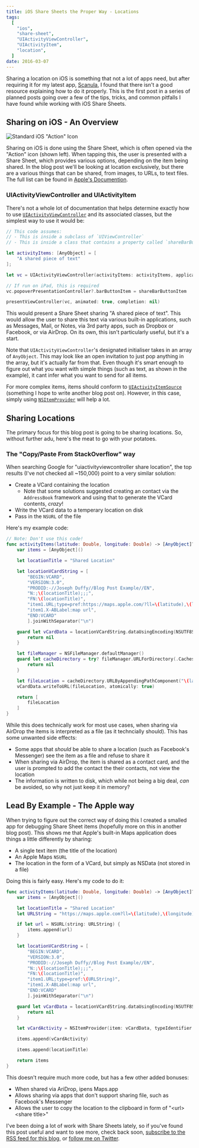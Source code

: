 ```yaml
---
title: iOS Share Sheets the Proper Way - Locations
tags:
  [
    "ios",
    "share-sheet",
    "UIActivityViewController",
    "UIActivityItem",
    "location",
  ]
date: 2016-03-07
---
```


Sharing a location on iOS is something that not a lot of apps need, but after requiring it for my latest app, [Scanula](https://scanula.com), I found that there isn't a good resource explaining how to do it properly. This is the first post in a series of planned posts going over a few of the tips, tricks, and common pitfalls I have found while working with iOS Share Sheets.

<!-- more -->

## Sharing on iOS - An Overview

![](/images/ios-share-icon.png 'Standard iOS "Action" Icon')

Sharing on iOS is done using the Share Sheet, which is often opened via the "Action" icon (shown left). When tapping this, the user is presented with a Share Sheet, which provides various options, depending on the item being shared. In the blog post we'll be looking at location exclusively, but there are a various things that can be shared, from images, to URLs, to text files. The full list can be found in [Apple's Documention](https://developer.apple.com/library/ios/documentation/MobileCoreServices/Reference/UTTypeRef/#//apple_ref/doc/uid/TP40008771-CH100-SW2 "UTType Constants").

### UIActivityViewController and UIActivityItem

There's not a whole lot of documentation that helps determine exactly how to use [`UIActivityViewController`](https://developer.apple.com/library/ios/documentation/UIKit/Reference/UIActivityViewController_Class/) and its associated classes, but the simplest way to use it would be:

```swift
// This code assumes:
// - This is inside a subclass of `UIViewController`
// - This is inside a class that contains a property called `shareBarButtonItem` of type `UIBarButtonItem`

let activityItems: [AnyObject] = [
    "A shared piece of text"
];

let vc = UIActivityViewController(activityItems: activityItems, applicationActivities: nil)

// If run on iPad, this is required
vc.popoverPresentationController?.barButtonItem = shareBarButtonItem

presentViewController(vc, animated: true, completion: nil)
```

This would present a Share Sheet sharing "A shared piece of text". This would allow the user to share this text via various built-in applications, such as Messages, Mail, or Notes, via 3rd party apps, such as Dropbox or Facebook, or via AirDrop. On its own, this isn't particularly useful, but it's a start.

Note that `UIActivityViewController`'s designated initialiser takes in an array of `AnyObject`. This may look like an open invitation to just pop anything in the array, but it's actually far from that. Even though it's smart enough to figure out what you want with simple things (such as text, as shown in the example), it cant infer what you want to send for all items.

For more complex items, items should conform to [`UIActivityItemSource`](https://developer.apple.com/library/ios/documentation/UIKit/Reference/UIActivityItemSource_protocol/index.html#//apple_ref/occ/intf/UIActivityItemSource) (something I hope to write another blog post on). However, in this case, simply using [`NSItemProvider`](https://developer.apple.com/library/prerelease/ios/documentation/Foundation/Reference/NSItemProvider_Class/index.html) will help a lot.

## Sharing Locations

The primary focus for this blog post is going to be sharing locations. So, without further adu, here's the meat to go with your potatoes.

### The "Copy/Paste From StackOverflow" way

When searching Google for "uiactivityviewcontroller share location", the top results (I've not checked all ~150,000) point to a very similar solution:

- Create a VCard containing the location
  - Note that some solutions suggested creating an contact via the `AddressBook` framework and using that to generate the VCard contents, _crazy_!
- Write the VCard data to a temperary location on disk
- Pass in the `NSURL` of the file

Here's my example code:

```swift
// Note: Don't use this code!
func activityItems(latitude: Double, longitude: Double) -> [AnyObject]? {
    var items = [AnyObject]()

    let locationTitle = "Shared Location"

    let locationVCardString = [
        "BEGIN:VCARD",
        "VERSION:3.0",
        "PRODID:-//Joseph Duffy//Blog Post Example//EN",
        "N:;\(locationTitle);;;",
        "FN:\(locationTitle)",
        "item1.URL;type=pref:https://maps.apple.com/?ll=\(latitude),\(longitude)",
        "item1.X-ABLabel:map url",
        "END:VCARD"
        ].joinWithSeparator("\n")

    guard let vCardData = locationVCardString.dataUsingEncoding(NSUTF8StringEncoding) else {
        return nil
    }

    let fileManager = NSFileManager.defaultManager()
    guard let cacheDirectory = try? fileManager.URLForDirectory(.CachesDirectory, inDomain: .UserDomainMask, appropriateForURL: nil, create: true) else {
        return nil
    }

    let fileLocation = cacheDirectory.URLByAppendingPathComponent("\(latitude),\(longitude).loc.vcf")
    vCardData.writeToURL(fileLocation, atomically: true)

    return [
        fileLocation
    ]
}
```

While this does technically work for most use cases, when sharing via AirDrop the items is interpreted as a file (as it techncially should). This has some unwanted side effects:

- Some apps that _should_ be able to share a location (such as Facebook's Messenger) see the item as a file and refuse to share it
- When sharing via AirDrop, the item is shared as a contact card, and the user is prompted to add the contact the their contacts, not view the location
- The information is written to disk, which while not being a big deal, _can_ be avoided, so why not just keep it in memory?

## Lead By Example - The Apple way

When trying to figure out the correct way of doing this I created a smalled app for debugging Share Sheet items (hopefully more on this in another blog post). This shows me that Apple's built-in Maps application does things a little differently by sharing:

- A single text item (the title of the location)
- An Apple Maps `NSURL`
- The location in the form of a VCard, but simply as NSData (not stored in a file)

Doing this is fairly easy. Here's my code to do it:

```swift
func activityItems(latitude: Double, longitude: Double) -> [AnyObject]? {
    var items = [AnyObject]()

    let locationTitle = "Shared Location"
    let URLString = "https://maps.apple.com?ll=\(latitude),\(longitude)"

    if let url = NSURL(string: URLString) {
        items.append(url)
    }

    let locationVCardString = [
        "BEGIN:VCARD",
        "VERSION:3.0",
        "PRODID:-//Joseph Duffy//Blog Post Example//EN",
        "N:;\(locationTitle);;;",
        "FN:\(locationTitle)",
        "item1.URL;type=pref:\(URLString)",
        "item1.X-ABLabel:map url",
        "END:VCARD"
        ].joinWithSeparator("\n")

    guard let vCardData = locationVCardString.dataUsingEncoding(NSUTF8StringEncoding) else {
        return nil
    }

    let vCardActivity = NSItemProvider(item: vCardData, typeIdentifier: kUTTypeVCard as String)

    items.append(vCardActivity)

    items.append(locationTitle)

    return items
}
```

This doesn't require much more code, but has a few other added bonuses:

- When shared via AriDrop, ipens Maps.app
- Allows sharing via apps that don't support sharing file, such as Facebook's Messenger
- Allows the user to copy the location to the clipboard in form of "&lt;url&gt; &lt;share title&gt;"

I've been doing a lot of work with Share Sheets lately, so if you've found this post useful and want to see more, check back soon, [subscribe to the RSS feed for this blog](/rss), or [follow me on Twitter](https://www.twitter.com/Joe_Duffy).
